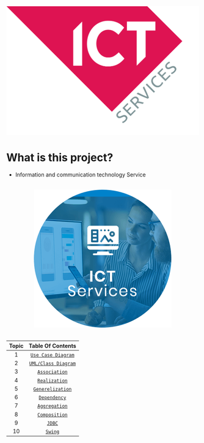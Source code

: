 <div align="center">

<img src="https://github.com/Goutham-Rajesh/ICT-SERVICE/blob/main/Assets/1.PNG"/>

</div>
      
# What is this project?

- Information and communication technology Service

<br/>

<div align="center">

<img src="https://github.com/Goutham-Rajesh/ICT-SERVICE/blob/main/Assets/2.png" alt="drawing"/>

</div>

<br/>
    
<div align="center">
      
| Topic | Table Of Contents |
|:-----:| :-----: |
| 1 | [`Use Case Diagram`](#) |
| 2 | [`UML/Class Diagram`](#) |
| 3 | [`Association`](#) |
| 4 | [`Realization`](#) |
| 5 | [`Generelization`](#) |
| 6 | [`Dependency`](#) |
| 7 | [`Aggregation`](#) |
| 8 | [`Composition`](#) |
| 9 | [`JDBC`](#) |
| 10 | [`Swing`](#) |

</div>
      
